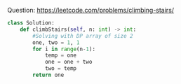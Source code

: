 Question: https://leetcode.com/problems/climbing-stairs/
```python
class Solution:
    def climbStairs(self, n: int) -> int:
        #Solving with DP array of size 2
        one, two = 1, 1
        for i in range(n-1):
            temp = one
            one = one + two
            two = temp
        return one
```
